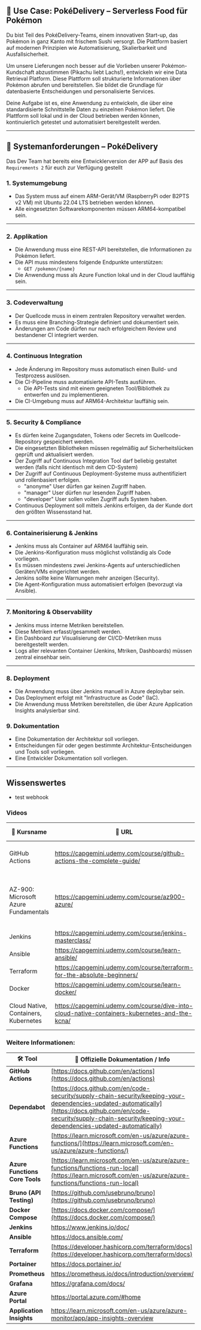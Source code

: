 ## 🧪 **Use Case: PokéDelivery – Serverless Food für Pokémon**

Du bist Teil des PokéDelivery-Teams, einem innovativen Start-up, das Pokémon in ganz Kanto mit frischem Sushi versorgt. Die Plattform basiert auf modernen Prinzipien wie Automatisierung, Skalierbarkeit und Ausfallsicherheit.

Um unsere Lieferungen noch besser auf die Vorlieben unserer Pokémon-Kundschaft abzustimmen (Pikachu liebt Lachs!), entwickeln wir eine Data Retrieval Platform. Diese Plattform soll strukturierte Informationen über Pokémon abrufen und bereitstellen. Sie bildet die Grundlage für datenbasierte Entscheidungen und personalisierte Services.

Deine Aufgabe ist es, eine Anwendung zu entwickeln, die über eine standardisierte Schnittstelle Daten zu einzelnen Pokémon liefert. Die Plattform soll lokal und in der Cloud betrieben werden können, kontinuierlich getestet und automatisiert bereitgestellt werden.

---

## 📄 **Systemanforderungen – PokéDelivery**

Das Dev Team hat bereits eine Entwicklerversion der APP auf Basis des `Requirements 2` für euch zur Verfügung gestellt

### 1. **Systemumgebung**
- Das System muss auf einem ARM-Gerät/VM (RaspberryPi oder B2PTS v2 VM) mit Ubuntu 22.04 LTS betrieben werden können.
- Alle eingesetzten Softwarekomponenten müssen ARM64-kompatibel sein.

---

### 2. **Applikation**
- Die Anwendung muss eine REST-API bereitstellen, die Informationen zu Pokémon liefert.
- Die API muss mindestens folgende Endpunkte unterstützen:
  - `GET /pokemon/{name}`
- Die Anwendung muss als Azure Function lokal und in der Cloud lauffähig sein.

---

### 3. **Codeverwaltung**
- Der Quellcode muss in einem zentralen Repository verwaltet werden.
- Es muss eine Branching-Strategie definiert und dokumentiert sein.
- Änderungen am Code dürfen nur nach erfolgreichem Review und bestandener CI integriert werden.

---

### 4. **Continuous Integration**
- Jede Änderung im Repository muss automatisch einen Build- und Testprozess auslösen.
- Die CI-Pipeline muss automatisierte API-Tests ausführen.
  - Die API-Tests sind mit einem geeigneten Tool/Bibliothek zu entwerfen und zu implementieren.
- Die CI-Umgebung muss auf ARM64-Architektur lauffähig sein.

---

### 5. **Security & Compliance**
- Es dürfen keine Zugangsdaten, Tokens oder Secrets im Quellcode-Repository gespeichert werden.
- Die eingesetzten Bibliotheken müssen regelmäßig auf Sicherheitslücken geprüft und aktualisiert werden.
- Der Zugriff auf Continuous Integration Tool darf beliebig gestaltet werden (falls nicht identisch mit dem CD-System)
- Der Zugriff auf Continuous Deployment-Systeme muss authentifiziert und rollenbasiert erfolgen.
  - "anonyme" User dürfen gar keinen Zugriff haben.
  - "manager" User dürfen nur lesenden Zugriff haben.
  - "developer" User sollen vollen Zugriff aufs System haben.
- Continuous Deployment soll mittels Jenkins erfolgen, da der Kunde dort den größten Wissensstand hat.

---

### 6. **Containerisierung & Jenkins**
- Jenkins muss als Container auf ARM64 lauffähig sein.
- Die Jenkins-Konfiguration muss möglichst vollständig als Code vorliegen.
- Es müssen mindestens zwei Jenkins-Agents auf unterschiedlichen Geräten/VMs eingerichtet werden.
- Jenkins sollte keine Warnungen mehr anzeigen (Security).
- Die Agent-Konfiguration muss automatisiert erfolgen (bevorzugt via Ansible).

---

### 7. **Monitoring & Observability**
- Jenkins muss interne Metriken bereitstellen.
- Diese Metriken erfasst/gesammelt werden.
- Ein Dashboard zur Visualisierung der CI/CD-Metriken muss bereitgestellt werden.
- Logs aller relevanten Container (Jenkins, Mtriken, Dashboards) müssen zentral einsehbar sein.

---

### 8. **Deployment**
- Die Anwendung muss über Jenkins manuell in Azure deploybar sein.
- Das Deployment erfolgt mit "Infrastructure as Code" (IaC).
- Die Anwendung muss Metriken bereitstellen, die über Azure Application Insights analysierbar sind.

### 9. **Dokumentation**
- Eine Dokumentation der Architektur soll vorliegen.
- Entscheidungen für oder gegen bestimmte Architektur-Entscheidungen und Tools soll vorliegen.
- Eine Entwickler Dokumentation soll vorliegen.

---

## Wissenswertes

- test webhook
### Videos

| 🎥 **Kursname**                                                       | 🔗 **URL**                                                                                   | 🎯 **Fokus im Bootcamp**                                      |
|----------------------------------------------------------------------|----------------------------------------------------------------------------------------------|---------------------------------------------------------------|
| GitHub Actions                                                       | https://capgemini.udemy.com/course/github-actions-the-complete-guide/ | Git-Crashkurs, Basics, Events                                 |
| AZ-900: Microsoft Azure Fundamentals                                 | https://capgemini.udemy.com/course/az900-azure/ | gern komplett, Fokus auf Allgemeines Verständnis, Compute & Storage                    |
| Jenkins                                                              | https://capgemini.udemy.com/course/jenkins-masterclass/ | Komplett durchgehen                                           |
| Ansible                                                        | https://capgemini.udemy.com/course/learn-ansible/ | Komplett durchgehen                                           |
| Terraform                                 | https://capgemini.udemy.com/course/terraform-for-the-absolute-beginners/ | Komplett durchgehen                                           |
| Docker                                                         | https://capgemini.udemy.com/course/learn-docker/ | komplett                                      |
| Cloud Native, Containers, Kubernetes                | https://capgemini.udemy.com/course/dive-into-cloud-native-containers-kubernetes-and-the-kcna/ | Ohne Docker; Kubernetes empfohlen     |

### Weitere Informationen:

| 🛠️ **Tool**                        | 🔗 **Offizielle Dokumentation / Info**                                                                 |
|------------------------------------|--------------------------------------------------------------------------------------------------------|
| **GitHub Actions**                 | [https://docs.github.com/en/actions](https://docs.github.com/en/actions)                              |
| **Dependabot**                     | [https://docs.github.com/en/code-security/supply-chain-security/keeping-your-dependencies-updated-automatically](https://docs.github.com/en/code-security/supply-chain-security/keeping-your-dependencies-updated-automatically) |
| **Azure Functions**                | [https://learn.microsoft.com/en-us/azure/azure-functions/](https://learn.microsoft.com/en-us/azure/azure-functions/) |
| **Azure Functions Core Tools**     | [https://learn.microsoft.com/en-us/azure/azure-functions/functions-run-local](https://learn.microsoft.com/en-us/azure/azure-functions/functions-run-local) |
| **Bruno (API Testing)**            | [https://github.com/usebruno/bruno](https://github.com/usebruno/bruno)                                |
| **Docker Compose**                 | [https://docs.docker.com/compose/](https://docs.docker.com/compose/)                                  |
| **Jenkins**                        | https://www.jenkins.io/doc/                                            |
| **Ansible**                        | https://docs.ansible.com/                                                |
| **Terraform**                      | [https://developer.hashicorp.com/terraform/docs](https://developer.hashicorp.com/terraform/docs)      |
| **Portainer**                      | https://docs.portainer.io/                                              |
| **Prometheus**                     | https://prometheus.io/docs/introduction/overview/ |
| **Grafana**                        | https://grafana.com/docs/                                                |
| **Azure Portal**                   | https://portal.azure.com/#home                                      |
| **Application Insights**           | https://learn.microsoft.com/en-us/azure/azure-monitor/app/app-insights-overview |